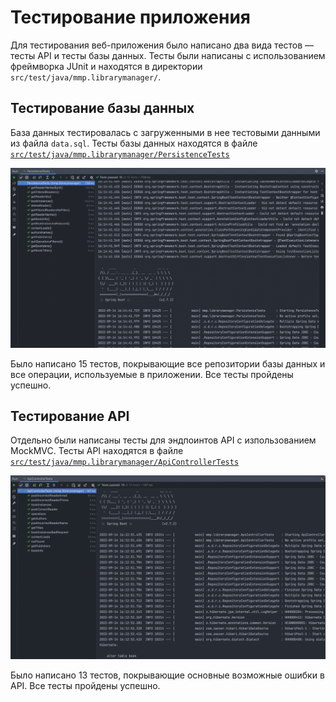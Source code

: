 # Тестирование приложения

Для тестирования веб-приложения было написано два вида тестов — тесты API и тесты базы данных. Тесты были написаны с использованием фреймворка JUnit и находятся в директории `src/test/java/mmp.librarymanager/`.

## Тестирование базы данных
База данных тестировалась с загруженными в нее тестовыми данными из файла `data.sql`. Тесты базы данных находятся в файле [`src/test/java/mmp.librarymanager/PersistenceTests`]()

![Тестирование базы данных](docs/PersistenceTests.png)

Было написано 15 тестов, покрывающие все репозитории базы данных и все операции, используемые в приложении.
Все тесты пройдены успешно.

## Тестирование API
Отдельно были написаны тесты для эндпоинтов API с изпользованием MockMVC. Тесты API находятся в файле [`src/test/java/mmp.librarymanager/ApiControllerTests`]()

![Тестирование API](docs/ApiControllerTests.png)

Было написано 13 тестов, покрывающие основные возможные ошибки в API.
Все тесты пройдены успешно.